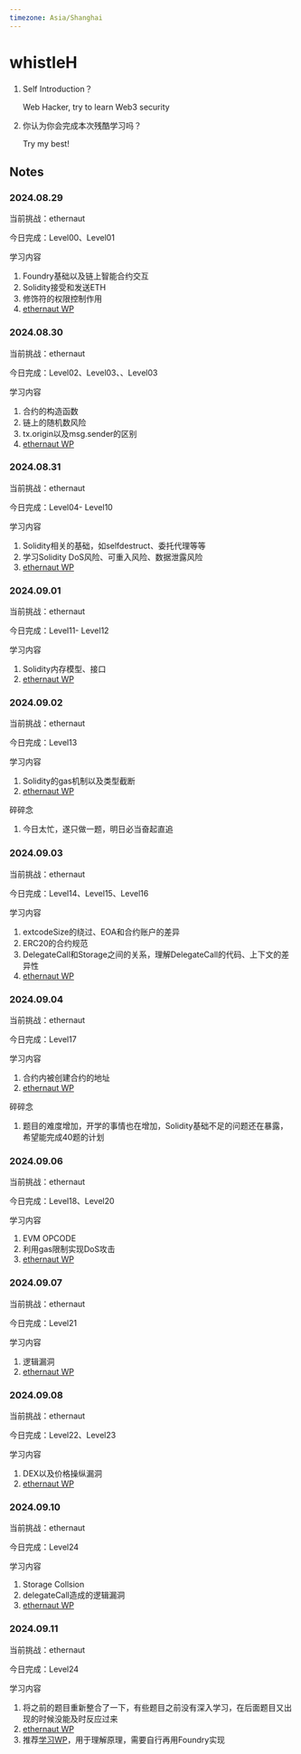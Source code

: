 ```yaml
---
timezone: Asia/Shanghai
---
```


# whistleH

1. Self Introduction？

   Web Hacker, try to learn Web3 security

2. 你认为你会完成本次残酷学习吗？

   Try my best!

## Notes

<!-- Content_START -->

### 2024.08.29

当前挑战：ethernaut

今日完成：Level00、Level01

学习内容

1. Foundry基础以及链上智能合约交互
2. Solidity接受和发送ETH
3. 修饰符的权限控制作用
4. [ethernaut WP](./Writeup/whistleH/ethernaut/README.md)

### 2024.08.30

当前挑战：ethernaut

今日完成：Level02、Level03、、Level03

学习内容

1. 合约的构造函数
2. 链上的随机数风险
3. tx.origin以及msg.sender的区别
4. [ethernaut WP](./Writeup/whistleH/ethernaut/README.md)

### 2024.08.31

当前挑战：ethernaut

今日完成：Level04- Level10

学习内容

1. Solidity相关的基础，如selfdestruct、委托代理等等
2. 学习Solidity DoS风险、可重入风险、数据泄露风险
3. [ethernaut WP](./Writeup/whistleH/ethernaut/README.md)

### 2024.09.01

当前挑战：ethernaut

今日完成：Level11- Level12

学习内容

1. Solidity内存模型、接口
2. [ethernaut WP](./Writeup/whistleH/ethernaut/README.md)

### 2024.09.02

当前挑战：ethernaut

今日完成：Level13

学习内容

1. Solidity的gas机制以及类型截断
2. [ethernaut WP](./Writeup/whistleH/ethernaut/README.md)

碎碎念

1. 今日太忙，遂只做一题，明日必当奋起直追

### 2024.09.03

当前挑战：ethernaut

今日完成：Level14、Level15、Level16

学习内容

1. extcodeSize的绕过、EOA和合约账户的差异
2. ERC20的合约规范
3. DelegateCall和Storage之间的关系，理解DelegateCall的代码、上下文的差异性
4. [ethernaut WP](./Writeup/whistleH/ethernaut/README.md)

### 2024.09.04

当前挑战：ethernaut

今日完成：Level17

学习内容

1. 合约内被创建合约的地址
2. [ethernaut WP](./Writeup/whistleH/ethernaut/README.md)

碎碎念

1. 题目的难度增加，开学的事情也在增加，Solidity基础不足的问题还在暴露，希望能完成40题的计划

### 2024.09.06

当前挑战：ethernaut

今日完成：Level18、Level20

学习内容

1. EVM OPCODE
2. 利用gas限制实现DoS攻击
3. [ethernaut WP](./Writeup/whistleH/ethernaut/README.md)

### 2024.09.07

当前挑战：ethernaut

今日完成：Level21

学习内容

1. 逻辑漏洞
2. [ethernaut WP](./Writeup/whistleH/ethernaut/README.md)

### 2024.09.08

当前挑战：ethernaut

今日完成：Level22、Level23

学习内容

1. DEX以及价格操纵漏洞
2. [ethernaut WP](./Writeup/whistleH/ethernaut/README.md)

### 2024.09.10

当前挑战：ethernaut

今日完成：Level24

学习内容

1. Storage Collsion
2. delegateCall造成的逻辑漏洞
3. [ethernaut WP](./Writeup/whistleH/ethernaut/README.md)

### 2024.09.11

当前挑战：ethernaut

今日完成：Level24

学习内容

1. 将之前的题目重新整合了一下，有些题目之前没有深入学习，在后面题目又出现的时候没能及时反应过来
2. [ethernaut WP](./Writeup/whistleH/ethernaut/README.md)
3. 推荐[学习WP](https://dev.to/erhant/ethernaut-24-puzzle-wallet-49c0)，用于理解原理，需要自行再用Foundry实现

<!-- Content_END -->
